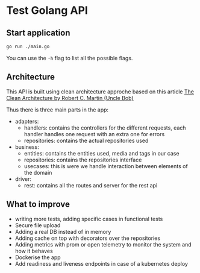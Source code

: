 # Test Golang API

## Start application

```sh
go run ./main.go
```

You can use the `-h` flag to list all the possible flags.

## Architecture
This API is built using clean architecture approche based on this article [The Clean Architecture by Robert C. Martin (Uncle Bob)](https://blog.cleancoder.com/uncle-bob/2012/08/13/the-clean-architecture.html)

Thus there is three main parts in the app:
- adapters:
    - handlers: contains the controllers for the different requests, each handler handles one request with an extra one for errors
    - repositories: contains the actual repositories used 
- business:
    - entities: contains the entities used, media and tags in our case
    - repositories: contains the repositories interface
    - usecases: this is were we handle interaction between elements of the domain
- driver:
    - rest: contains all the routes and server for the rest api

## What to improve
- writing more tests, adding specific cases in functional tests
- Secure file upload
- Adding a real DB instead of in memory
- Adding cache on top with decorators over the repositories
- Adding metrics with prom or open telemetry to monitor the system and how it behaves
- Dockerise the app
- Add readiness and liveness endpoints in case of a kubernetes deploy